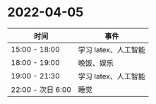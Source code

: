 # 2022-04-05

| 时间              | 事件                 |
| ----------------- | -------------------- |
| 15:00 - 18:00     | 学习 latex、人工智能 |
| 18:00 - 19:00     | 晚饭、娱乐           |
| 19:00 - 21:30     | 学习 latex、人工智能 |
| 22:00 - 次日 6:00 | 睡觉                 |

